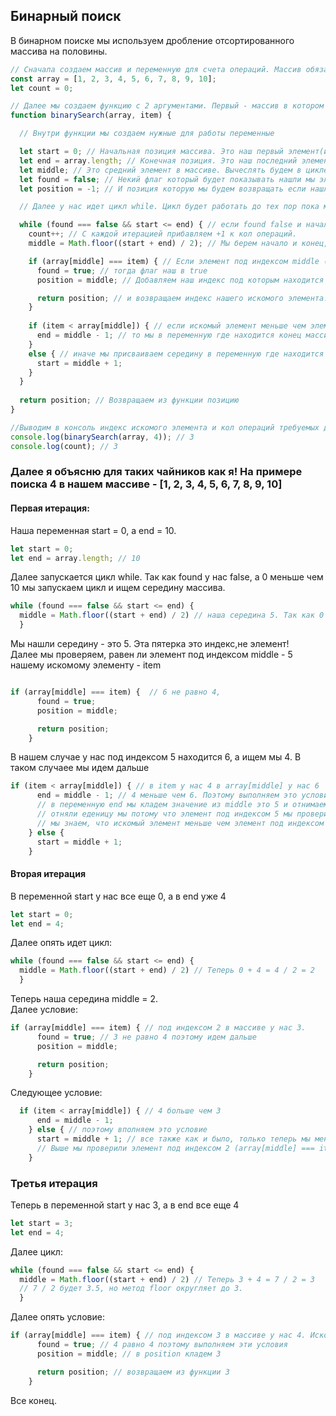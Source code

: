 ## Бинарный поиск 
В бинарном поиске мы используем дробление отсортированного массива на половины.<br>
```javaScript
// Сначала создаем массив и переменную для счета операций. Массив обязательно должен быть отсортирован.
const array = [1, 2, 3, 4, 5, 6, 7, 8, 9, 10];
let count = 0;

// Далее мы создаем функцию с 2 аргументами. Первый - массив в котором ищем и второй - сам элемент который ищем.
function binarySearch(array, item) {

  // Внутри функции мы создаем нужные для работы переменные

  let start = 0; // Начальная позиция массива. Это наш первый элемент(индекс 0)
  let end = array.length; // Конечная позиция. Это наш последний элемент(Вычесляем по длине массива)
  let middle; // Это средний элемент в массиве. Вычеслять будем в цикле ниже.
  let found = false; // Некий флаг который будет показывать нашли мы элемент или нет.
  let position = -1; // И позиция которую мы будем возвращать если нашли элемент, если нет, то возвращаем -1

  // Далее у нас идет цикл while. Цикл будет работать до тех пор пока мы не нашли элемент.

  while (found === false && start <= end) { // если found false и начало меньше и не поровнялось с концом, то ищем дальше
    count++; // С каждой итерацией прибавляем +1 к кол операций.
    middle = Math.floor((start + end) / 2); // Мы берем начало и конец, прибавляем и делим на 2. Так мы находим середину

    if (array[middle] === item) { // Если элемент под индексом middle (наша середина) равен, тому что ищем.
      found = true; // тогда флаг наш в true
      position = middle; // Добавляем наш индекс под которым находится средний элемент в позицию

      return position; // и возвращаем индекс нашего искомого элемента.
    }
    
    if (item < array[middle]) { // если искомый элемент меньше чем элемент под индексом middle(наша середина)
      end = middle - 1; // то мы в переменную где находится конец массива присваиваем нашу середину и отнимаем 1.
    } 
    else { // иначе мы присваиваем середину в переменную где находится начало и прибавляем 1
      start = middle + 1;
    }
  }
  
  return position; // Возвращаем из функции позицию
}

//Выводим в консоль индекс искомого элемента и кол операций требуемых для этого:
console.log(binarySearch(array, 4)); // 3
console.log(count); // 3
```
### Далее я объясню для таких чайников как я! На примере поиска 4 в нашем массиве -  [1, 2, 3, 4, 5, 6, 7, 8, 9, 10]
#### Первая итерация:<br>
Наша переменная start = 0, а end = 10.
```javaScript
let start = 0;
let end = array.length; // 10
```
Далее запускается цикл while. Так как found у нас false, а 0 меньше чем 10 мы запускаем цикл и ищем середину массива.
```javaScript
while (found === false && start <= end) { 
  middle = Math.floor((start + end) / 2) // наша середина 5. Так как 0 + 10 = 10 / 2 = 5 
  }
```
Мы нашли середину - это 5. Эта пятерка это индекс,не элемент!<br>
Далее мы проверяем, равен ли элемент под индексом middle - 5 нашему искомому элементу - item
```javaScript

if (array[middle] === item) {  // 6 не равно 4, 
      found = true; 
      position = middle; 

      return position; 
    }

```
В нашем случае у нас под индексом 5 находится 6, а ищем мы 4. В таком случаее мы идем дальше
```javaScript                                           
if (item < array[middle]) { // в item у нас 4 в array[middle] у нас 6
      end = middle - 1; // 4 меньше чем 6. Поэтому выполняем это условие.
      // в переменную end мы кладем значение из middle это 5 и отнимаем 1, значит в end у нас 4.
      // отняли еденицу мы потому что элемент под индексом 5 мы проверили выше в условии (array[middle] === item)
      // мы знаем, что искомый элемент меньше чем элемент под индексом 5. Поэтому все остальное включительно 5 нам не нужно и мы это отрезаем.
    } else {
      start = middle + 1;
    }
```
#### Вторая итерация <br>
В переменной start у нас все еще 0, а в end уже 4
```javaScript
let start = 0;
let end = 4;
```
Далее опять идет цикл:
```javaScript
while (found === false && start <= end) { 
  middle = Math.floor((start + end) / 2) // Теперь 0 + 4 = 4 / 2 = 2
  }
```
Теперь наша середина middle = 2.<br>
Далее условие:<br>
```javaScript
if (array[middle] === item) { // под индексом 2 в массиве у нас 3.
      found = true; // 3 не равно 4 поэтому идем дальше
      position = middle;

      return position;
    }

```
Следующее условие:<br>
```javaScript
  if (item < array[middle]) { // 4 больше чем 3
      end = middle - 1;
    } else { // поэтому вполняем это условие
      start = middle + 1; // все также как и было, только теперь мы меняем начальную позицию массива.
      // Выше мы проверили элемент под индексом 2 (array[middle] === item), он нам больше не нужен, поэтому прибавляем +1
    }
```
### Третья итерация
Теперь в переменной start у нас 3, а в end все еще 4
```javaScript
let start = 3;
let end = 4;
```
Далее цикл:
```javaScript
while (found === false && start <= end) { 
  middle = Math.floor((start + end) / 2) // Теперь 3 + 4 = 7 / 2 = 3
  // 7 / 2 будет 3.5, но метод floor округляет до 3.
  }
```
Далее опять условие:<br>
```javaScript
if (array[middle] === item) { // под индексом 3 в массиве у нас 4. Искомый элемент тоже 4
      found = true; // 4 равно 4 поэтому выполняем эти условия
      position = middle; // в position кладем 3

      return position; // возвращаем из функции 3
    }
```
Все конец.
